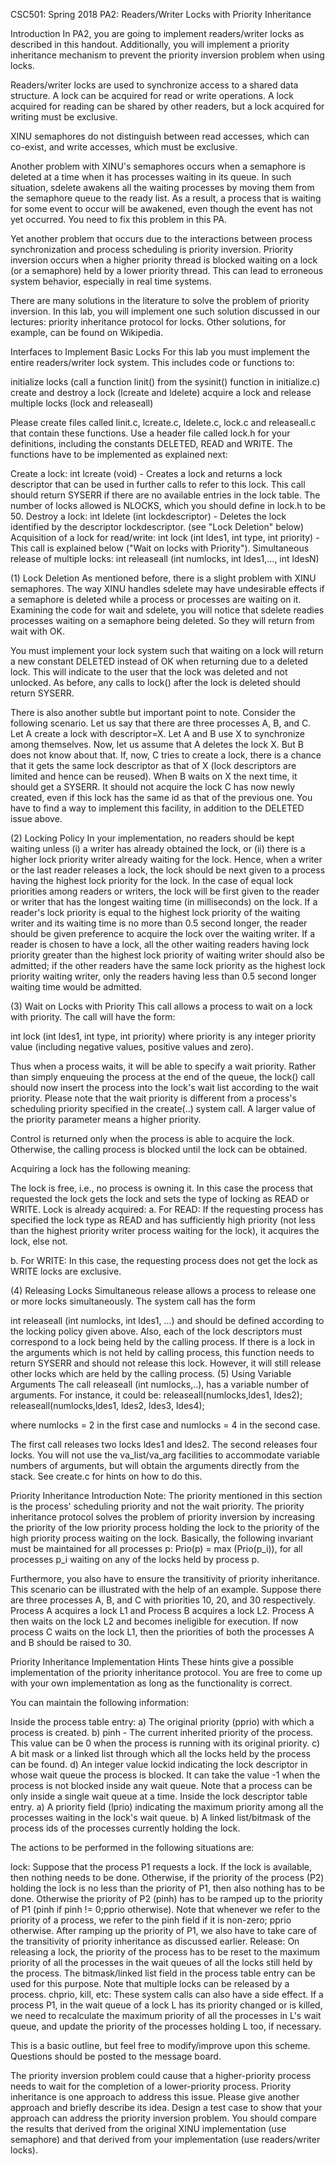 CSC501: Spring 2018 PA2: Readers/Writer Locks with Priority Inheritance


Introduction In PA2, you are going to implement readers/writer locks as described in this handout. Additionally, you will implement a priority inheritance mechanism to prevent the priority inversion problem when using locks.

Readers/writer locks are used to synchronize access to a shared data structure. A lock can be acquired for read or write operations. A lock acquired for reading can be shared by other readers, but a lock acquired for writing must be exclusive.

XINU semaphores do not distinguish between read accesses, which can co-exist, and write accesses, which must be exclusive.

Another problem with XINU's semaphores occurs when a semaphore is deleted at a time when it has processes waiting in its queue. In such situation, sdelete awakens all the waiting processes by moving them from the semaphore queue to the ready list. As a result, a process that is waiting for some event to occur will be awakened, even though the event has not yet occurred. You need to fix this problem in this PA.

Yet another problem that occurs due to the interactions between process synchronization and process scheduling is priority inversion. Priority inversion occurs when a higher priority thread is blocked waiting on a lock (or a semaphore) held by a lower priority thread. This can lead to erroneous system behavior, especially in real time systems.

There are many solutions in the literature to solve the problem of priority inversion. In this lab, you will implement one such solution discussed in our lectures: priority inheritance protocol for locks. Other solutions, for example, can be found on Wikipedia.

Interfaces to Implement Basic Locks
For this lab you must implement the entire readers/writer lock system. This includes code or functions to:

initialize locks (call a function linit() from the sysinit() function in initialize.c) create and destroy a lock (lcreate and ldelete) acquire a lock and release multiple locks (lock and releaseall)

Please create files called linit.c, lcreate.c, ldelete.c, lock.c and releaseall.c that contain these functions. Use a header file called lock.h for your definitions, including the constants DELETED, READ and WRITE. The functions have to be implemented as explained next:

Create a lock: int lcreate (void) - Creates a lock and returns a lock descriptor that can be used in further calls to refer to this lock. This call should return SYSERR if there are no available entries in the lock table. The number of locks allowed is NLOCKS, which you should define in lock.h to be 50. Destroy a lock: int ldelete (int lockdescriptor) - Deletes the lock identified by the descriptor lockdescriptor. (see "Lock Deletion" below) Acquisition of a lock for read/write: int lock (int ldes1, int type, int priority) - This call is explained below ("Wait on locks with Priority"). Simultaneous release of multiple locks: int releaseall (int numlocks, int ldes1,..., int ldesN)

(1) Lock Deletion As mentioned before, there is a slight problem with XINU semaphores. The way XINU handles sdelete may have undesirable effects if a semaphore is deleted while a process or processes are waiting on it. Examining the code for wait and sdelete, you will notice that sdelete readies processes waiting on a semaphore being deleted. So they will return from wait with OK.

You must implement your lock system such that waiting on a lock will return a new constant DELETED instead of OK when returning due to a deleted lock. This will indicate to the user that the lock was deleted and not unlocked. As before, any calls to lock() after the lock is deleted should return SYSERR.

There is also another subtle but important point to note. Consider the following scenario. Let us say that there are three processes A, B, and C. Let A create a lock with descriptor=X. Let A and B use X to synchronize among themselves. Now, let us assume that A deletes the lock X. But B does not know about that. If, now, C tries to create a lock, there is a chance that it gets the same lock descriptor as that of X (lock descriptors are limited and hence can be reused). When B waits on X the next time, it should get a SYSERR. It should not acquire the lock C has now newly created, even if this lock has the same id as that of the previous one. You have to find a way to implement this facility, in addition to the DELETED issue above.

(2) Locking Policy In your implementation, no readers should be kept waiting unless (i) a writer has already obtained the lock, or (ii) there is a higher lock priority writer already waiting for the lock. Hence, when a writer or the last reader releases a lock, the lock should be next given to a process having the highest lock priority for the lock. In the case of equal lock priorities among readers or writers, the lock will be first given to the reader or writer that has the longest waiting time (in milliseconds) on the lock. If a reader's lock priority is equal to the highest lock priority of the waiting writer and its waiting time is no more than 0.5 second longer, the reader should be given preference to acquire the lock over the waiting writer. If a reader is chosen to have a lock, all the other waiting readers having lock priority greater than the highest lock priority of waiting writer should also be admitted; if the other readers have the same lock priority as the highest lock priority waiting writer, only the readers having less than 0.5 second longer waiting time would be admitted.

(3) Wait on Locks with Priority This call allows a process to wait on a lock with priority. The call will have the form:

int lock (int ldes1, int type, int priority)
where priority is any integer priority value (including negative values, positive values and zero).

Thus when a process waits, it will be able to specify a wait priority. Rather than simply enqueuing the process at the end of the queue, the lock() call should now insert the process into the lock's wait list according to the wait priority. Please note that the wait priority is different from a process's scheduling priority specified in the create(..) system call. A larger value of the priority parameter means a higher priority.

Control is returned only when the process is able to acquire the lock. Otherwise, the calling process is blocked until the lock can be obtained.

Acquiring a lock has the following meaning:

  The lock is free, i.e., no process is owning it. In this case the process that requested the lock gets the lock and sets the type of locking as READ or WRITE.
  Lock is already acquired:
a. For READ: If the requesting process has specified the lock type as READ and has sufficiently high priority (not less than the highest priority writer process waiting for the lock), it acquires the lock, else not.

b. For WRITE: In this case, the requesting process does not get the lock as WRITE locks are exclusive.

(4) Releasing Locks Simultaneous release allows a process to release one or more locks simultaneously. The system call has the form

int releaseall (int numlocks, int ldes1, ...)
and should be defined according to the locking policy given above. Also, each of the lock descriptors must correspond to a lock being held by the calling process. If there is a lock in the arguments which is not held by calling process, this function needs to return SYSERR and should not release this lock. However, it will still release other locks which are held by the calling process. (5) Using Variable Arguments The call releaseall (int numlocks,..), has a variable number of arguments. For instance, it could be: releaseall(numlocks,ldes1, ldes2); releaseall(numlocks,ldes1, ldes2, ldes3, ldes4);

where numlocks = 2 in the first case and numlocks = 4 in the second case.

The first call releases two locks ldes1 and ldes2. The second releases four locks. You will not use the va_list/va_arg facilities to accommodate variable numbers of arguments, but will obtain the arguments directly from the stack. See create.c for hints on how to do this.

Priority Inheritance Introduction Note: The priority mentioned in this section is the process' scheduling priority and not the wait priority. The priority inheritance protocol solves the problem of priority inversion by increasing the priority of the low priority process holding the lock to the priority of the high priority process waiting on the lock.
Basically, the following invariant must be maintained for all processes p: Prio(p) = max (Prio(p_i)), for all processes p_i waiting on any of the locks held by process p.

Furthermore, you also have to ensure the transitivity of priority inheritance. This scenario can be illustrated with the help of an example. Suppose there are three processes A, B, and C with priorities 10, 20, and 30 respectively. Process A acquires a lock L1 and Process B acquires a lock L2. Process A then waits on the lock L2 and becomes ineligible for execution. If now process C waits on the lock L1, then the priorities of both the processes A and B should be raised to 30.

Priority Inheritance Implementation Hints These hints give a possible implementation of the priority inheritance protocol. You are free to come up with your own implementation as long as the functionality is correct.

You can maintain the following information:

Inside the process table entry: a) The original priority (pprio) with which a process is created. b) pinh - The current inherited priority of the process. This value can be 0 when the process is running with its original priority. c) A bit mask or a linked list through which all the locks held by the process can be found. d) An integer value lockid indicating the lock descriptor in whose wait queue the process is blocked. It can take the value -1 when the process is not blocked inside any wait queue. Note that a process can be only inside a single wait queue at a time. Inside the lock descriptor table entry. a) A priority field (lprio) indicating the maximum priority among all the processes waiting in the lock's wait queue. b) A linked list/bitmask of the process ids of the processes currently holding the lock.

The actions to be performed in the following situations are:

lock: Suppose that the process P1 requests a lock. If the lock is available, then nothing needs to be done. Otherwise, if the priority of the process (P2) holding the lock is no less than the priority of P1, then also nothing has to be done. Otherwise the priority of P2 (pinh) has to be ramped up to the priority of P1 (pinh if pinh != 0;pprio otherwise). Note that whenever we refer to the priority of a process, we refer to the pinh field if it is non-zero; pprio otherwise. After ramping up the priority of P1, we also have to take care of the transitivity of priority inheritance as discussed earlier. Release: On releasing a lock, the priority of the process has to be reset to the maximum priority of all the processes in the wait queues of all the locks still held by the process. The bitmask/linked list field in the process table entry can be used for this purpose. Note that multiple locks can be released by a process. chprio, kill, etc: These system calls can also have a side effect. If a process P1, in the wait queue of a lock L has its priority changed or is killed, we need to recalculate the maximum priority of all the processes in L's wait queue, and update the priority of the processes holding L too, if necessary.

This is a basic outline, but feel free to modify/improve upon this scheme. Questions should be posted to the message board.


The priority inversion problem could cause that a higher-priority process needs to wait for the completion of a lower-priority process. Priority inheritance is one approach to address this issue. Please give another approach and briefly describe its idea. Design a test case to show that your approach can address the priority inversion problem. You should compare the results that derived from the original XINU implementation (use semaphore) and that derived from your implementation (use readers/writer locks). 
